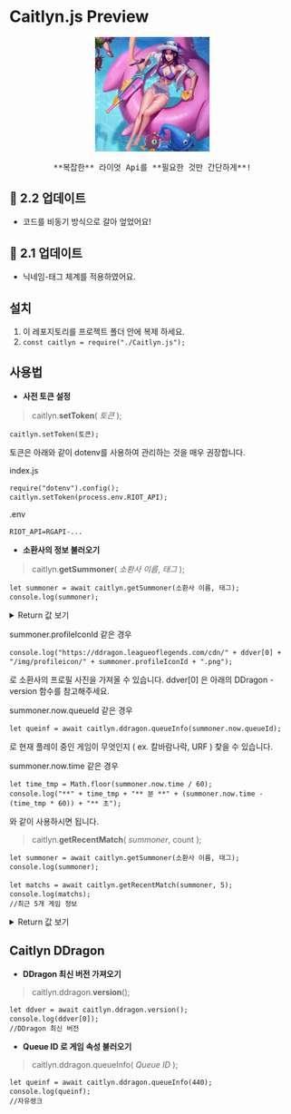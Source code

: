 # Caitlyn.js Preview

<p align="center">
	<img src="./caitlyn.jpg" alt="Pool Party Caitlyn" width="40%">
</p>

<pre align="center">
**복잡한** 라이엇 Api를 **필요한 것만 간단하게**!
</pre>

## 🎉 2.2 업데이트
- 코드를 비동기 방식으로 갈아 엎었어요!

## 🎉 2.1 업데이트
- 닉네임-태그 체계를 적용하였어요.

## 설치

 1. 이 레포지토리를 프로젝트 폴더 안에 복제 하세요.
 2. `const caitlyn = require("./Caitlyn.js");`

## 사용법
 - **사전 토큰 설정**

> caitlyn.**setToken**( *토큰* );

    caitlyn.setToken(토큰);

토큰은 아래와 같이 dotenv를 사용하여 관리하는 것을 매우 권장합니다.

index.js

    require("dotenv").config();
	caitlyn.setToken(process.env.RIOT_API);

.env

	RIOT_API=RGAPI-...

 - **소환사의 정보 불러오기**

> caitlyn.**getSummoner**( *소환사 이름*, *태그* );

    let summoner = await caitlyn.getSummoner(소환사 이름, 태그);
	console.log(summoner);

<details>
<summary>Return 값 보기</summary>

 - Return
	 - id
	 - level
	 - name
	 - tag
	 - profileIconId
	 - puuid
	 - rank
		 - ranked_flex (자유 랭크)
			 - losses
			 - lp
			 - tier
			 - wins
			 - hotStreak (연승)
		 - ranked_solo (솔로 랭크)
			 - losses
			 - lp
			 - tier
			 - wins
			 - hotStreak (연승)
	 - now (플레이 중 일 때)
	 	 - queueId
		 - time (초 단위)
		 - champ

</details>

summoner.profileIconId 같은 경우

	console.log("https://ddragon.leagueoflegends.com/cdn/" + ddver[0] + "/img/profileicon/" + summoner.profileIconId + ".png");

로 소환사의 프로필 사진을 가져올 수 있습니다.
ddver[0] 은 아래의 DDragon - version 함수를 참고해주세요.

summoner.now.queueId 같은 경우

    let queinf = await caitlyn.ddragon.queueInfo(summoner.now.queueId);

로 현재 플레이 중인 게임이 무엇인지 ( ex. 칼바람나락, URF ) 찾을 수 있습니다.

summoner.now.time 같은 경우

    let time_tmp = Math.floor(summoner.now.time / 60);
    console.log("**" + time_tmp + "** 분 **" + (summoner.now.time - (time_tmp * 60)) + "** 초");
	
와 같이 사용하시면 됩니다.

> caitlyn.**getRecentMatch**( *summoner*, count );

	let summoner = await caitlyn.getSummoner(소환사 이름, 태그);
	console.log(summoner);

	let matchs = await caitlyn.getRecentMatch(summoner, 5);
	console.log(matchs);
	//최근 5개 게임 정보

<details>
<summary>Return 값 보기</summary>

 - Return
	 - (게임 번호)
		 - champ
			 - name
			 - level (게임에서의 최종 레벨)
		 - dodge (닷지 여부)
		 - duration (게임 길이, 초 단위)
		 - firstblood (퍼블 여부)
		 - gold
		 - kda ('/' 로 끊어져서 나옴 - ex. 10/4/6)
		 - multiKill (최대 다중 킬 - 1 > X, 2 > 더블킬, 3 > 트리플킬)
		 - queueId
		 - time (언제 한건지, unixtimestamp)
		 - win
	 - (게임 번호)
	  ...

</details>

## Caitlyn DDragon
 - **DDragon 최신 버전 가져오기**

> caitlyn.ddragon.**version**();

    let ddver = await caitlyn.ddragon.version();
	console.log(ddver[0]);
	//DDragon 최신 버전

 - **Queue ID 로 게임 속성 불러오기**

> caitlyn.ddragon.queueInfo( *Queue ID* );

	let queinf = await caitlyn.ddragon.queueInfo(440);
	console.log(queinf);
	//자유랭크